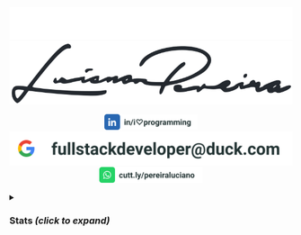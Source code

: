 <p align="center">
<img src="./assets/lucianopereira.svg" alt="Luciano Pereira"/>
<img src="./assets/sign.svg" alt="Luciano Pereira Sign Logo"/>
</p>

<p align="center">
<a href="https://www.linkedin.com/in/i♡programming"><img height="28px" src="./assets/linkedin.svg" alt="LinkedIn"/></a>
<a href="mailto:fullstackdeveloper@duck.com?subject=I%20saw%20your%20GitHub%20Profilee&body=Hi,%20Luciano%20"><img weight="28px" src="./assets/mail.svg" alt="mail"/></a>
<a href="https://cutt.ly/pereiraluciano"><img height="28px" src="./assets/whatsapp.svg" alt="whatsapp"/></a>
</p>
<details>
  <summary><h3>Stats <i>(click to expand)</i></h3></summary>
<br/><p align="left"><img width="350px" src="https://github-readme-stats.vercel.app/api/top-langs?username=thisIsMySourceCode&show_icons=true&theme=transparent&locale=en&layout=default&hide_border=true" alt="my stats language" />
<img width="550px" src="https://github-readme-stats.vercel.app/api?username=thisIsMySourceCode&show_icons=true&theme=transparent&locale=en&hide_border=true" />
</p>
</details>
